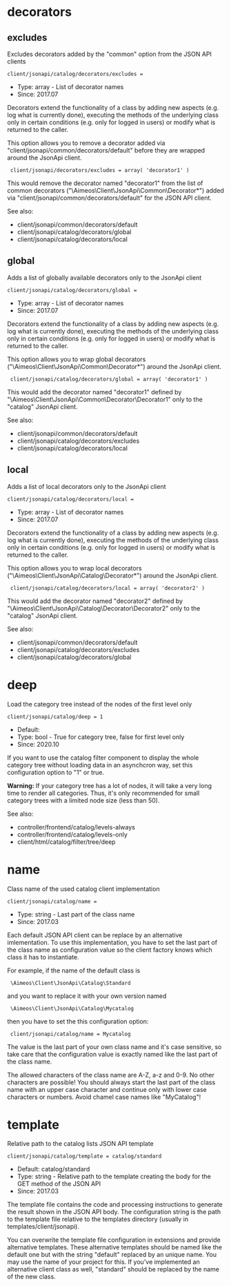 
# decorators
## excludes

Excludes decorators added by the "common" option from the JSON API clients

```
client/jsonapi/catalog/decorators/excludes = 
```

* Type: array - List of decorator names
* Since: 2017.07

Decorators extend the functionality of a class by adding new aspects
(e.g. log what is currently done), executing the methods of the underlying
class only in certain conditions (e.g. only for logged in users) or
modify what is returned to the caller.

This option allows you to remove a decorator added via
"client/jsonapi/common/decorators/default" before they are wrapped
around the JsonApi client.

```
 client/jsonapi/decorators/excludes = array( 'decorator1' )
```

This would remove the decorator named "decorator1" from the list of
common decorators ("\Aimeos\Client\JsonApi\Common\Decorator\*") added via
"client/jsonapi/common/decorators/default" for the JSON API client.

See also:

* client/jsonapi/common/decorators/default
* client/jsonapi/catalog/decorators/global
* client/jsonapi/catalog/decorators/local

## global

Adds a list of globally available decorators only to the JsonApi client

```
client/jsonapi/catalog/decorators/global = 
```

* Type: array - List of decorator names
* Since: 2017.07

Decorators extend the functionality of a class by adding new aspects
(e.g. log what is currently done), executing the methods of the underlying
class only in certain conditions (e.g. only for logged in users) or
modify what is returned to the caller.

This option allows you to wrap global decorators
("\Aimeos\Client\JsonApi\Common\Decorator\*") around the JsonApi
client.

```
 client/jsonapi/catalog/decorators/global = array( 'decorator1' )
```

This would add the decorator named "decorator1" defined by
"\Aimeos\Client\JsonApi\Common\Decorator\Decorator1" only to the
"catalog" JsonApi client.

See also:

* client/jsonapi/common/decorators/default
* client/jsonapi/catalog/decorators/excludes
* client/jsonapi/catalog/decorators/local

## local

Adds a list of local decorators only to the JsonApi client

```
client/jsonapi/catalog/decorators/local = 
```

* Type: array - List of decorator names
* Since: 2017.07

Decorators extend the functionality of a class by adding new aspects
(e.g. log what is currently done), executing the methods of the underlying
class only in certain conditions (e.g. only for logged in users) or
modify what is returned to the caller.

This option allows you to wrap local decorators
("\Aimeos\Client\JsonApi\Catalog\Decorator\*") around the JsonApi
client.

```
 client/jsonapi/catalog/decorators/local = array( 'decorator2' )
```

This would add the decorator named "decorator2" defined by
"\Aimeos\Client\JsonApi\Catalog\Decorator\Decorator2" only to the
"catalog" JsonApi client.

See also:

* client/jsonapi/common/decorators/default
* client/jsonapi/catalog/decorators/excludes
* client/jsonapi/catalog/decorators/global

# deep

Load the category tree instead of the nodes of the first level only

```
client/jsonapi/catalog/deep = 1
```

* Default: 
* Type: bool - True for category tree, false for first level only
* Since: 2020.10

If you want to use the catalog filter component to display the whole
category tree without loading data in an asynchcron way, set this
configuration option to "1" or true.

**Warning:** If your category tree has a lot of nodes, it will
take a very long time to render all categories. Thus, it's only
recommended for small category trees with a limited node size
(less than 50).

See also:

* controller/frontend/catalog/levels-always
* controller/frontend/catalog/levels-only
* client/html/catalog/filter/tree/deep

# name

Class name of the used catalog client implementation

```
client/jsonapi/catalog/name = 
```

* Type: string - Last part of the class name
* Since: 2017.03

Each default JSON API client can be replace by an alternative imlementation.
To use this implementation, you have to set the last part of the class
name as configuration value so the client factory knows which class it
has to instantiate.

For example, if the name of the default class is

```
 \Aimeos\Client\JsonApi\Catalog\Standard
```

and you want to replace it with your own version named

```
 \Aimeos\Client\JsonApi\Catalog\Mycatalog
```

then you have to set the this configuration option:

```
 client/jsonapi/catalog/name = Mycatalog
```

The value is the last part of your own class name and it's case sensitive,
so take care that the configuration value is exactly named like the last
part of the class name.

The allowed characters of the class name are A-Z, a-z and 0-9. No other
characters are possible! You should always start the last part of the class
name with an upper case character and continue only with lower case characters
or numbers. Avoid chamel case names like "MyCatalog"!


# template

Relative path to the catalog lists JSON API template

```
client/jsonapi/catalog/template = catalog/standard
```

* Default: catalog/standard
* Type: string - Relative path to the template creating the body for the GET method of the JSON API
* Since: 2017.03

The template file contains the code and processing instructions
to generate the result shown in the JSON API body. The
configuration string is the path to the template file relative
to the templates directory (usually in templates/client/jsonapi).

You can overwrite the template file configuration in extensions and
provide alternative templates. These alternative templates should be
named like the default one but with the string "default" replaced by
an unique name. You may use the name of your project for this. If
you've implemented an alternative client class as well, "standard"
should be replaced by the name of the new class.

